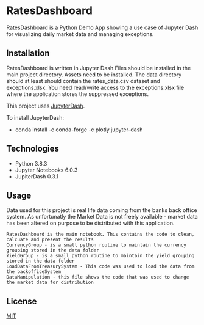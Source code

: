 # RatesDashboard

RatesDashboard is a Python Demo App showing a use case of Jupyter Dash for visualizing daily market data and managing exceptions.

## Installation

RatesDashboard is written in Jupyter Dash.Files should be installed in the main project directory.
Assets need to be installed. The data directory should at least should contain the rates_data.csv dataset and exceptions.xlsx. You need read/write access to the exceptions.xlsx file where the application stores the suppressed exceptions.

This project uses [JupyterDash](https://medium.com/plotly/introducing-jupyterdash-811f1f57c02e). 

To install JupyterDash:
- conda install -c conda-forge -c plotly jupyter-dash

## Technologies

- Python 3.8.3
- Jupyter Notebooks 6.0.3
- JupiterDash 0.3.1

## Usage

Data used for this project is real life data coming from the banks back office system. As unfortunatly the Market Data is not freely available - market data has been altered on purpose to be distributed with this application.

    RatesDashboard is the main notebook. This contains the code to clean, calcuate and present the results
    CurrencyGroup - is a small python routine to maintain the currency grouping stored in the data folder
    YieldGroup - is a small python routine to maintain the yield grouping stored in the data folder
    LoadDataFromTreasurySystem - This code was used to load the data from the backofficeSystem
    DataManipulation - this file shows the code that was used to change the market data for distribution


## License
[MIT](https://choosealicense.com/licenses/mit/)